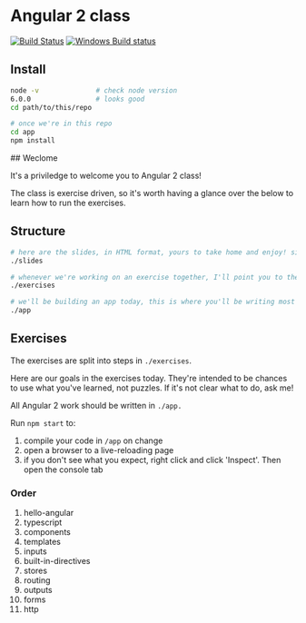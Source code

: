 # Angular 2 class

[![Build Status](https://travis-ci.org/timruffles/angular-2-class.svg?branch=master)](https://travis-ci.org/timruffles/angular-2-class)
[![Windows Build status](https://ci.appveyor.com/api/projects/status/tv14tusk6pd7d36r?svg=true)](https://ci.appveyor.com/project/timruffles/angular-2-class)

## Install

```sh
node -v              # check node version
6.0.0                # looks good
cd path/to/this/repo

# once we're in this repo
cd app
npm install
```

## Weclome


It's a priviledge to welcome you to Angular 2 class!

The class is exercise driven, so it's worth having a glance over the below to learn how to run the exercises.

## Structure

```sh
# here are the slides, in HTML format, yours to take home and enjoy! simply open slides/index.html in your favourite brower
./slides 

# whenever we're working on an exercise together, I'll point you to the exercises folder
./exercises

# we'll be building an app today, this is where you'll be writing most of your code
./app
```

## Exercises

The exercises are split into steps in `./exercises`.

Here are our goals in the exercises today. They're intended to be chances to use what you've learned, not puzzles. If it's not clear what to do, ask me!

All Angular 2 work should be written in `./app.`

Run `npm start` to:

1. compile your code in `/app` on change
1. open a browser to a live-reloading page
1. if you don't see what you expect, right click and click 'Inspect'. Then open the console tab

### Order

1. hello-angular
1. typescript
1. components
1. templates
1. inputs
1. built-in-directives
1. stores
1. routing
1. outputs
1. forms
1. http



